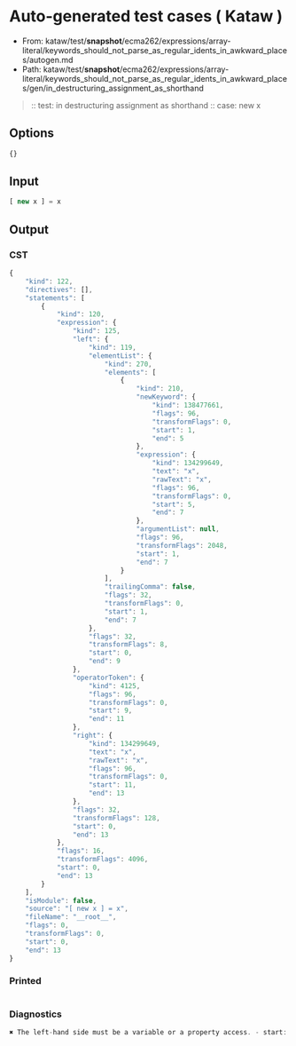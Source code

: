 # Auto-generated test cases ( Kataw )
- From: kataw/test/__snapshot__/ecma262/expressions/array-literal/keywords_should_not_parse_as_regular_idents_in_awkward_places/autogen.md
- Path: kataw/test/__snapshot__/ecma262/expressions/array-literal/keywords_should_not_parse_as_regular_idents_in_awkward_places/gen/in_destructuring_assignment_as_shorthand
> :: test: in destructuring assignment as shorthand
> :: case: new x
## Options

`````js
{}
`````
## Input

`````js
[ new x ] = x
`````
## Output

### CST

```javascript
{
    "kind": 122,
    "directives": [],
    "statements": [
        {
            "kind": 120,
            "expression": {
                "kind": 125,
                "left": {
                    "kind": 119,
                    "elementList": {
                        "kind": 270,
                        "elements": [
                            {
                                "kind": 210,
                                "newKeyword": {
                                    "kind": 138477661,
                                    "flags": 96,
                                    "transformFlags": 0,
                                    "start": 1,
                                    "end": 5
                                },
                                "expression": {
                                    "kind": 134299649,
                                    "text": "x",
                                    "rawText": "x",
                                    "flags": 96,
                                    "transformFlags": 0,
                                    "start": 5,
                                    "end": 7
                                },
                                "argumentList": null,
                                "flags": 96,
                                "transformFlags": 2048,
                                "start": 1,
                                "end": 7
                            }
                        ],
                        "trailingComma": false,
                        "flags": 32,
                        "transformFlags": 0,
                        "start": 1,
                        "end": 7
                    },
                    "flags": 32,
                    "transformFlags": 8,
                    "start": 0,
                    "end": 9
                },
                "operatorToken": {
                    "kind": 4125,
                    "flags": 96,
                    "transformFlags": 0,
                    "start": 9,
                    "end": 11
                },
                "right": {
                    "kind": 134299649,
                    "text": "x",
                    "rawText": "x",
                    "flags": 96,
                    "transformFlags": 0,
                    "start": 11,
                    "end": 13
                },
                "flags": 32,
                "transformFlags": 128,
                "start": 0,
                "end": 13
            },
            "flags": 16,
            "transformFlags": 4096,
            "start": 0,
            "end": 13
        }
    ],
    "isModule": false,
    "source": "[ new x ] = x",
    "fileName": "__root__",
    "flags": 0,
    "transformFlags": 0,
    "start": 0,
    "end": 13
}
```

### Printed

```javascript

```

### Diagnostics

```javascript
✖ The left-hand side must be a variable or a property access. - start: 9, end: 11

```

